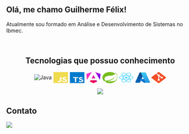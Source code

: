 ## Olá, me chamo Guilherme Félix!
  
<div> 
 <p> Atualmente sou formado em Análise e Desenvolvimento de Sistemas no Ibmec. </p>
 
<div style="display: inline_block" align="center"><br>
  
   ## Tecnologias que possuo conhecimento
  <img align="center" alt="Java" height="30" width="40" src="https://cdn.jsdelivr.net/gh/devicons/devicon/icons/java/java-original.svg">
  <img align="center" alt="Rafa-Js" height="30" width="40" src="https://raw.githubusercontent.com/devicons/devicon/master/icons/javascript/javascript-plain.svg">
  <img align="center" alt="Rafa-Ts" height="30" width="40" src="https://raw.githubusercontent.com/devicons/devicon/master/icons/typescript/typescript-plain.svg">
  <img align="center" alt="Git" height="30" width="40" src="https://github.com/devicons/devicon/blob/master/icons/angular/angular-original.svg">
   <img align="center" alt="Git" height="30" width="40" src="https://github.com/devicons/devicon/blob/master/icons/spring/spring-original.svg">
  <img align="center" alt="Rafa-React" height="30" width="40" src="https://raw.githubusercontent.com/devicons/devicon/master/icons/react/react-original.svg">
  <img align="center" alt="Git" height="30" width="40" src="https://github.com/devicons/devicon/blob/master/icons/azure/azure-original.svg">
  <img align="center" alt="Git" height="30" width="40" src="https://github.com/devicons/devicon/blob/master/icons/git/git-original.svg">
  
</div>  

  <p align="center">
  <img width="41%" src="https://github-readme-stats.vercel.app/api/top-langs/?username=GuiFelixSZ&layout=compact&hide_border=true&title_color=8f00ff&text_color=ffffff&bg_color=0d1117" />
</p>
  
  ## Contato
  
  <a href="https://www.linkedin.com/in/guifelixsz/" target="_blank">
    <img src="https://img.shields.io/badge/-LinkedIn-%230077B5?style=for-the-badge&logo=linkedin&logoColor=white" target="_blank">
  </a>   
